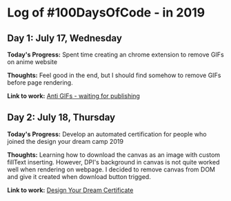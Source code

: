 # Log of #100DaysOfCode - in 2019

## Day 1: July 17, Wednesday

**Today's Progress:** Spent time creating an chrome extension to remove GIFs on anime website

**Thoughts:** Feel good in the end, but I should find somehow to remove GIFs before page rendering.

**Link to work:** [Anti GIFs - waiting for publishing](https://github.com/gapgag55/100-days-challenge/tree/master/remove-gif-chrome-extenstion)

## Day 2: July 18, Thursday

**Today's Progress:** Develop an automated certification for people who joined the design your dream camp 2019 

**Thoughts:** Learning how to download the canvas as an image with custom fillText inserting. However, DPI's background in canvas is not quite worked well when rendering on webpage. I decided to remove canvas from DOM and give it created when download button trigged.

**Link to work:** [Design Your Dream Certificate](https://design-your-dream-certificate.firebaseapp.com/)